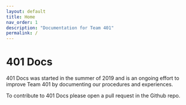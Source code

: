 ```yaml
---
layout: default
title: Home
nav_order: 1
description: "Documentation for Team 401"
permalink: /
---
```


# 401 Docs

401 Docs was started in the summer of 2019 and is an ongoing effort to improve Team 401 by documenting our procedures and experiences. 

To contribute to 401 Docs please open a pull request in the Github repo.

